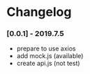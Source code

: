 # Changelog

### [0.0.1] - 2019.7.5
- prepare to use axios
- add mock.js (available)
- create api.js (not test)
